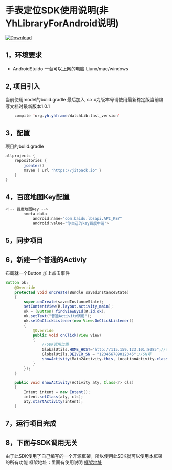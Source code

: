 # 手表定位SDK使用说明(非YhLibraryForAndroid说明)

[ ![Download](https://api.bintray.com/packages/androidcoco/maven/WatchLib/images/download.svg?version=1.0.4) ](https://bintray.com/androidcoco/maven/WatchLib/1.0.4/link)

## 1，环境要求

 - AndroidStuido 一台可以上网的电脑 Liunx/mac/windows
 
## 2, 项目引入
当前使用model的bulid.gradle 最后加入  x.x.x为版本号请使用最新稳定版当前编写文档时最新版本1.0.1
```java
    compile 'org.yh.yhframe:WatchLib:last_version'
```
## 3，配置
项目的bulid.gradle
```java
allprojects {
    repositories {
        jcenter()
        maven { url "https://jitpack.io" }
    }
}
``` 
## 4，百度地图Key配置
```JAVA
<!-- 百度地图Key -->
        <meta-data
            android:name="com.baidu.lbsapi.API_KEY"
            android:value="你自己的key百度申请">
```
## 5，同步项目
## 6，新建一个普通的Activiy
布局就一个Button
加上点击事件
```JAVA
Button ok;
    @Override
    protected void onCreate(Bundle savedInstanceState)
    {
        super.onCreate(savedInstanceState);
        setContentView(R.layout.activity_main);
        ok = (Button) findViewById(R.id.ok);
        ok.setText("普通Activity调用");
        ok.setOnClickListener(new View.OnClickListener()
        {
            @Override
            public void onClick(View view)
            {
                //SDK调用位置
                GlobalUtils.HOME_HOST="http://115.159.123.101:8085";//接口地址
                GlobalUtils.DEIVER_SN = "123456789012345";//SN号
                showActivity(Main2Activity.this, LocationActivity.class);
            }
        });
    }

    public void showActivity(Activity aty, Class<?> cls)
    {
        Intent intent = new Intent();
        intent.setClass(aty, cls);
        aty.startActivity(intent);
    }
```
## 7，运行项目完成

## 8，下面与SDK调用无关
由于此SDK使用了自己编写的一个开源框架，所以使用此SDK就可以使用本框架的所有功能
框架地址：里面有使用说明
[框架地址][1]


  [1]: https://github.com/android-coco/YhLibraryForAndroid
